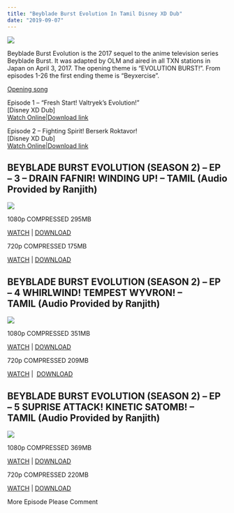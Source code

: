 ```yaml
---
title: "Beyblade Burst Evolution In Tamil Disney XD Dub"
date: "2019-09-07"
---
```


[![](https://4.bp.blogspot.com/-SOVsI9AVCiQ/XCMCA9mEtjI/AAAAAAAAAQM/XBrtHMApyUQJ4VcUnJUJGRjVjkrrKokTQCLcBGAs/s320/beyblade{8cd00c2b6371b4e82b2136421417e8ecb96b705ea6eb9720573582fbfe11734e}2Bburst{8cd00c2b6371b4e82b2136421417e8ecb96b705ea6eb9720573582fbfe11734e}2B2.jpg)](https://4.bp.blogspot.com/-SOVsI9AVCiQ/XCMCA9mEtjI/AAAAAAAAAQM/XBrtHMApyUQJ4VcUnJUJGRjVjkrrKokTQCLcBGAs/s1600/beyblade{8cd00c2b6371b4e82b2136421417e8ecb96b705ea6eb9720573582fbfe11734e}2Bburst{8cd00c2b6371b4e82b2136421417e8ecb96b705ea6eb9720573582fbfe11734e}2B2.jpg)

Beyblade Burst Evolution is the 2017 sequel to the anime television series Beyblade Burst. It was adapted by OLM and aired in all TXN stations in Japan on April 3, 2017. The opening theme is “EVOLUTION BURST!”. From episodes 1-26 the first ending theme is “Beyxercise”.

[Opening song](https://gplinks.in/VJv57) 

  
Episode 1 – “Fresh Start! Valtryek’s Evolution!”  
\[Disney XD Dub\]  
[Watch Online|Download link](https://gplinks.in/b2x0W)  
  
Episode 2 – Fighting Spirit! Berserk Roktavor!  
\[Disney XD Dub\]  
[Watch Online|Download link](https://gplinks.in/2yUh7Mj)

## BEYBLADE BURST EVOLUTION (SEASON 2) – EP – 3 – DRAIN FAFNIR! WINDING UP! – TAMIL (Audio Provided by Ranjith)

[![](https://4.bp.blogspot.com/-mubPQwDNXDU/XDqCOFMmyUI/AAAAAAAAAuo/aaqWwv-wb5MfoZwcVGErRapfCsM3iQdfACLcBGAs/s280/BurstGodE03_Titlecard_English.png)](https://4.bp.blogspot.com/-mubPQwDNXDU/XDqCOFMmyUI/AAAAAAAAAuo/aaqWwv-wb5MfoZwcVGErRapfCsM3iQdfACLcBGAs/s1600/BurstGodE03_Titlecard_English.png)

1080p COMPRESSED 295MB

[WATCH](https://clk.ink/sZi5J) | [DOWNLOAD](https://clk.ink/sZi5J)

720p COMPRESSED 175MB

[WATCH](https://clk.ink/gh04cOa) | [DOWNLOAD](https://clk.ink/gh04cOa)

## BEYBLADE BURST EVOLUTION (SEASON 2) – EP – 4 WHIRLWIND! TEMPEST WYVRON! – TAMIL (Audio Provided by Ranjith)

[![](https://3.bp.blogspot.com/-0d8DdWbCwJo/XDx_5nFseeI/AAAAAAAAAxU/5iZCnyQki3w6N2F3i6peOn2YKZ1Lrh4ewCLcBGAs/s280/image.png)](https://3.bp.blogspot.com/-0d8DdWbCwJo/XDx_5nFseeI/AAAAAAAAAxU/5iZCnyQki3w6N2F3i6peOn2YKZ1Lrh4ewCLcBGAs/s1600/image.png)

1080p COMPRESSED 351MB

[WATCH](https://clk.ink/V4KWfKU) | [DOWNLOAD](https://clk.ink/V4KWfKU)

720p COMPRESSED 209MB

[WATCH](https://clk.ink/cacjGZv) |  [DOWNLOAD](https://clk.ink/cacjGZv)

  

## BEYBLADE BURST EVOLUTION (SEASON 2) – EP – 5 SUPRISE ATTACK! KINETIC SATOMB! – TAMIL (Audio Provided by Ranjith) 

[![](https://3.bp.blogspot.com/-xcYKsRuTc7o/XD3MYhFwPoI/AAAAAAAAAxg/Xlk-0WO_VDoXet04ZKkZ0D6ykzeVolpYQCLcBGAs/s280/BurstGodE05_Titlecard_English.png)](https://3.bp.blogspot.com/-xcYKsRuTc7o/XD3MYhFwPoI/AAAAAAAAAxg/Xlk-0WO_VDoXet04ZKkZ0D6ykzeVolpYQCLcBGAs/s1600/BurstGodE05_Titlecard_English.png)

1080p COMPRESSED 369MB

[WATCH](https://clk.ink/t72y) | [DOWNLOAD](https://clk.ink/t72y)

720p COMPRESSED 220MB

[WATCH](https://clk.ink/XJoIxBS) | [DOWNLOAD](https://clk.ink/XJoIxBS)

  
  
More Episode Please Comment
